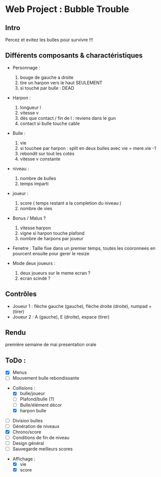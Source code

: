 # Web Project : Bubble Trouble
 
## Intro 
Percez et evitez les bulles pour survivre !!!

## Différents composants & charactéristiques

- Personnage : 
    1. bouge de gauche a droite
    2. tire un harpon vers le haut SEULEMENT
    3. si touché par bulle : DEAD

- Harpon : 
    1. longueur l
    2. vitesse v
    3. dès que contact / fin de l :  reviens dans le gun
    4. contact si bulle touche cable

- Bulle : 
    1. vie
    2. si touchee par harpon : split en deux bulles avec vie = mere.vie -1
    3. rebondit sur tout les cotés
    4. vitesse v constante

- niveau :
    1. nombre de bulles
    2. temps imparti

- joueur :
    1. score ( temps restant a la completion du niveau )
    2. nombre de vies

- Bonus / Malus ?
    1. vitesse harpon
    2. vigne si harpon touche plafond
    3. nombre de harpons par joueur

- Fenetre :
    Taille fixe dans un premier temps, toutes les cooronnees en pourcent ensuite pour gerer le resize

- Mode deux joueurs :
    1. deux joueurs sur le meme ecran ?
    2. ecran scindé ?

## Contrôles
- Joueur 1 : flèche gauche (gauche), flèche droite (droite), numpad + (tirer)
- Joueur 2 : A (gauche), E (droite), espace (tirer)

## Rendu

première semaine de mai
presentation orale

## ToDo :
- [x] Menus
- [ ] Mouvement bulle rebondissante
- Collisions :
    - [x] bulle/joueur
    - [ ] Plafond/bulle (?)
    - [ ] Bulle/élément décor
    - [x] harpon bulle
- [ ] Division bulles
- [ ] Génération de niveaux
- [x] Chrono/score
- [ ] Conditions de fin de niveau
- [ ] Design général
- [ ] Sauvegarde meilleurs scores
- Affichage :
    - [x] vie
    - [x] score